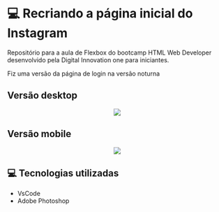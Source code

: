 
<h1>💻 Recriando a página inicial do Instagram</h1>

<p align=”center”><p> Repositório para a aula de Flexbox do bootcamp HTML Web Developer desenvolvido pela Digital Innovation one para iniciantes.<p>
<p> Fiz uma versão da página de login na versão noturna <p/></center>
  
<p align="center"><h2>Versão desktop</h2></center>
<p align="center"><img src="https://user-images.githubusercontent.com/79284447/116480341-8ad88980-a857-11eb-939b-9f6b1358eca2.png"></center>
<h2>Versão mobile</h2>
<p align="center"><img src="https://user-images.githubusercontent.com/79284447/116480345-8e6c1080-a857-11eb-9c3a-d191a6cc696c.png"></center>

<h2>💻 Tecnologias utilizadas </h2>
<ul>
  <li>VsCode</li>
  <li>Adobe Photoshop</li>
</ul>
